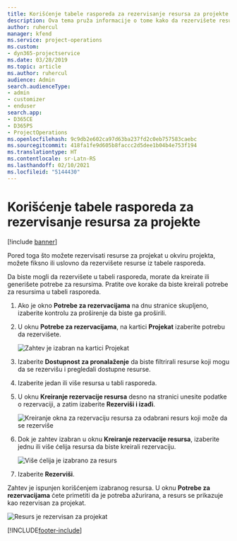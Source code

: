 ```yaml
---
title: Korišćenje tabele rasporeda za rezervisanje resursa za projekte
description: Ova tema pruža informacije o tome kako da rezervišete resurse.
author: ruhercul
manager: kfend
ms.service: project-operations
ms.custom:
- dyn365-projectservice
ms.date: 03/28/2019
ms.topic: article
ms.author: ruhercul
audience: Admin
search.audienceType:
- admin
- customizer
- enduser
search.app:
- D365CE
- D365PS
- ProjectOperations
ms.openlocfilehash: 9c9db2e602ca97d63ba237fd2c0eb757583caebc
ms.sourcegitcommit: 418fa1fe9d605b8faccc2d5dee1b04b4e753f194
ms.translationtype: HT
ms.contentlocale: sr-Latn-RS
ms.lasthandoff: 02/10/2021
ms.locfileid: "5144430"
---
```

# <a name="use-the-schedule-board-to-book-project-resources"></a>Korišćenje tabele rasporeda za rezervisanje resursa za projekte

[!include [banner](../includes/psa-now-project-operations.md)]

Pored toga što možete rezervisati resurse za projekat u okviru projekta, možete fiksno ili uslovno da rezervišete resurse iz tabele rasporeda.

Da biste mogli da rezervišete u tabeli rasporeda, morate da kreirate ili generišete potrebe za resursima. Pratite ove korake da biste kreirali potrebe za resursima u tabeli rasporeda.

1. Ako je okno **Potrebe za rezervacijama** na dnu stranice skupljeno, izaberite kontrolu za proširenje da biste ga proširili.
2. U oknu **Potrebe za rezervacijama**, na kartici **Projekat** izaberite potrebu da rezervišete.

    ![Zahtev je izabran na kartici Projekat](media/Resource-Management-image73.png)

3. Izaberite **Dostupnost za pronalaženje** da biste filtrirali resurse koji mogu da se rezervišu i pregledali dostupne resurse. 
4. Izaberite jedan ili više resursa u tabli rasporeda. 
5. U oknu **Kreiranje rezervacije resursa** desno na stranici unesite podatke o rezervaciji, a zatim izaberite **Rezerviši i izađi**.

    ![Kreiranje okna za rezervaciju resursa za odabrani resurs koji može da se rezerviše](media/Resource-Management-image74.png)

6. Dok je zahtev izabran u oknu **Kreiranje rezervacije resursa**, izaberite jednu ili više ćelija resursa da biste kreirali rezervaciju.

    ![Više ćelija je izabrano za resurs](media/Resource-Management-image75.png)

7. Izaberite **Rezerviši**.

Zahtev je ispunjen korišćenjem izabranog resursa. U oknu **Potrebe za rezervacijama** ćete primetiti da je potreba ažurirana, a resurs se prikazuje kao rezervisan za projekat.

![Resurs je rezervisan za projekat](media/Resource-Management-image76.png)


[!INCLUDE[footer-include](../includes/footer-banner.md)]